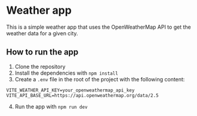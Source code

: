 # Weather app

This is a simple weather app that uses the OpenWeatherMap API to get the weather data for a given city.

## How to run the app

1. Clone the repository
2. Install the dependencies with `npm install`
3. Create a `.env` file in the root of the project with the following content:

```
VITE_WEATHER_API_KEY=your_openweathermap_api_key
VITE_API_BASE_URL=https://api.openweathermap.org/data/2.5
```

4. Run the app with `npm run dev`

